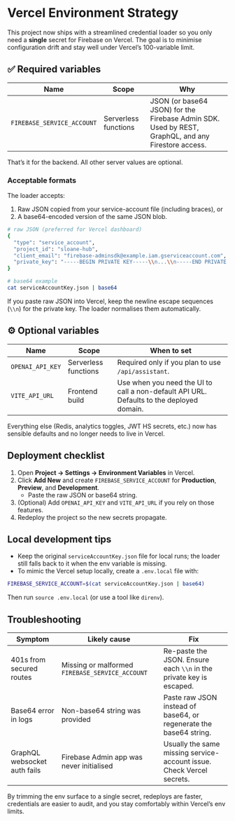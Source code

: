 # Vercel Environment Strategy

This project now ships with a streamlined credential loader so you only need a **single** secret for Firebase on Vercel. The goal is to minimise configuration drift and stay well under Vercel’s 100-variable limit.

## ✅ Required variables

| Name | Scope | Why |
| --- | --- | --- |
| `FIREBASE_SERVICE_ACCOUNT` | Serverless functions | JSON (or base64 JSON) for the Firebase Admin SDK. Used by REST, GraphQL, and any Firestore access. |

That’s it for the backend. All other server values are optional.

### Acceptable formats

The loader accepts:

1. Raw JSON copied from your service-account file (including braces), or
2. A base64-encoded version of the same JSON blob.

```bash
# raw JSON (preferred for Vercel dashboard)
{
  "type": "service_account",
  "project_id": "sloane-hub",
  "client_email": "firebase-adminsdk@example.iam.gserviceaccount.com",
  "private_key": "-----BEGIN PRIVATE KEY-----\\n...\\n-----END PRIVATE KEY-----\\n"
}

# base64 example
cat serviceAccountKey.json | base64
```

If you paste raw JSON into Vercel, keep the newline escape sequences (`\\n`) for the private key. The loader normalises them automatically.

## ⚙️ Optional variables

| Name | Scope | When to set |
| --- | --- | --- |
| `OPENAI_API_KEY` | Serverless functions | Required only if you plan to use `/api/assistant`. |
| `VITE_API_URL` | Frontend build | Use when you need the UI to call a non-default API URL. Defaults to the deployed domain. |

Everything else (Redis, analytics toggles, JWT HS secrets, etc.) now has sensible defaults and no longer needs to live in Vercel.

## Deployment checklist

1. Open **Project → Settings → Environment Variables** in Vercel.
2. Click **Add New** and create `FIREBASE_SERVICE_ACCOUNT` for **Production**, **Preview**, and **Development**.
   - Paste the raw JSON or base64 string.
3. (Optional) Add `OPENAI_API_KEY` and `VITE_API_URL` if you rely on those features.
4. Redeploy the project so the new secrets propagate.

## Local development tips

- Keep the original `serviceAccountKey.json` file for local runs; the loader still falls back to it when the env variable is missing.
- To mimic the Vercel setup locally, create a `.env.local` file with:

```bash
FIREBASE_SERVICE_ACCOUNT=$(cat serviceAccountKey.json | base64)
```

Then run `source .env.local` (or use a tool like `direnv`).

## Troubleshooting

| Symptom | Likely cause | Fix |
| --- | --- | --- |
| 401s from secured routes | Missing or malformed `FIREBASE_SERVICE_ACCOUNT` | Re-paste the JSON. Ensure each `\\n` in the private key is escaped. |
| Base64 error in logs | Non-base64 string was provided | Paste raw JSON instead of base64, or regenerate the base64 string. |
| GraphQL websocket auth fails | Firebase Admin app was never initialised | Usually the same missing service-account issue. Check Vercel secrets. |

By trimming the env surface to a single secret, redeploys are faster, credentials are easier to audit, and you stay comfortably within Vercel’s env limits.
